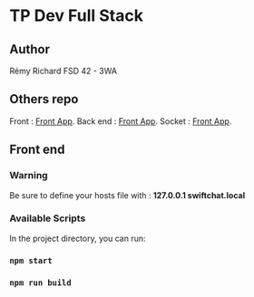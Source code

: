
# TP Dev Full Stack 

## Author
Rémy Richard
FSD 42 - 3WA

## Others repo

Front : [Front App](https://github.com/Erym974/live-messenger-front).
Back end : [Front App](https://github.com/Erym974/live-messenger-back).
Socket : [Front App](https://github.com/Erym974/live-messenger-server).

## Front end

### Warning
Be sure to define your hosts file with :
**127.0.0.1 swiftchat.local**

### Available Scripts

In the project directory, you can run:

### `npm start`
### `npm run build`
